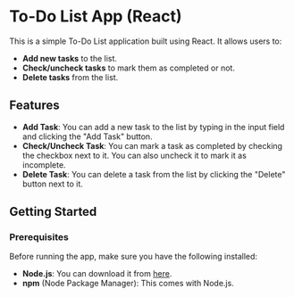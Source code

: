 # To-Do List App (React)

This is a simple To-Do List application built using React. It allows users to:

- **Add new tasks** to the list.
- **Check/uncheck tasks** to mark them as completed or not.
- **Delete tasks** from the list.

## Features

- **Add Task**: You can add a new task to the list by typing in the input field and clicking the "Add Task" button.
- **Check/Uncheck Task**: You can mark a task as completed by checking the checkbox next to it. You can also uncheck it to mark it as incomplete.
- **Delete Task**: You can delete a task from the list by clicking the "Delete" button next to it.

## Getting Started

### Prerequisites

Before running the app, make sure you have the following installed:

- **Node.js**: You can download it from [here](https://nodejs.org/).
- **npm** (Node Package Manager): This comes with Node.js.
